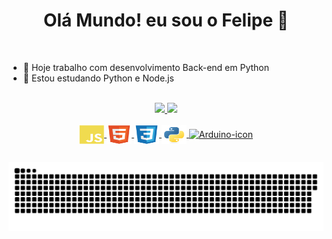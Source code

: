 <div align="center">
  <h1>Olá Mundo! eu sou o Felipe 🤙</h1>
</div>

<br>

<ul>
  <li>🔭 Hoje trabalho com desenvolvimento Back-end em Python</li>
  <li>🌱 Estou estudando Python e Node.js</li>
</ul>

<br>

<div align="center">
  <a href="https://github.com/frsouzaa">
  <img height="180em" src="https://github-readme-stats.vercel.app/api?username=frsouzaa&show_icons=true&theme=dark&include_all_commits=true&count_private=true"/>
  <img height="180em" src="https://github-readme-stats.vercel.app/api/top-langs/?username=frsouzaa&layout=compact&langs_count=7&theme=dark"/>
</div>

<div style="display: inline_block" align="center"><br>
  <img align="center" alt="Javascript-icon" height="30" width="40" src="https://raw.githubusercontent.com/devicons/devicon/master/icons/javascript/javascript-plain.svg">
  <img align="center" alt="HTML-icon" height="30" width="40" src="https://raw.githubusercontent.com/devicons/devicon/master/icons/html5/html5-original.svg">
  <img align="center" alt="CSS-icon" height="30" width="40" src="https://raw.githubusercontent.com/devicons/devicon/master/icons/css3/css3-original.svg">
  <img align="center" alt="Python-icon" height="30" width="40" src="https://raw.githubusercontent.com/devicons/devicon/master/icons/python/python-original.svg">
  <img align="center" alt="Arduino-icon" height="30" width="40" src="https://cdn.jsdelivr.net/gh/devicons/devicon/icons/arduino/arduino-original.svg" />
</div>

##
  
![Snake animation](https://github.com/frsouzaa/frsouzaa/blob/output/github-contribution-grid-snake.svg)
